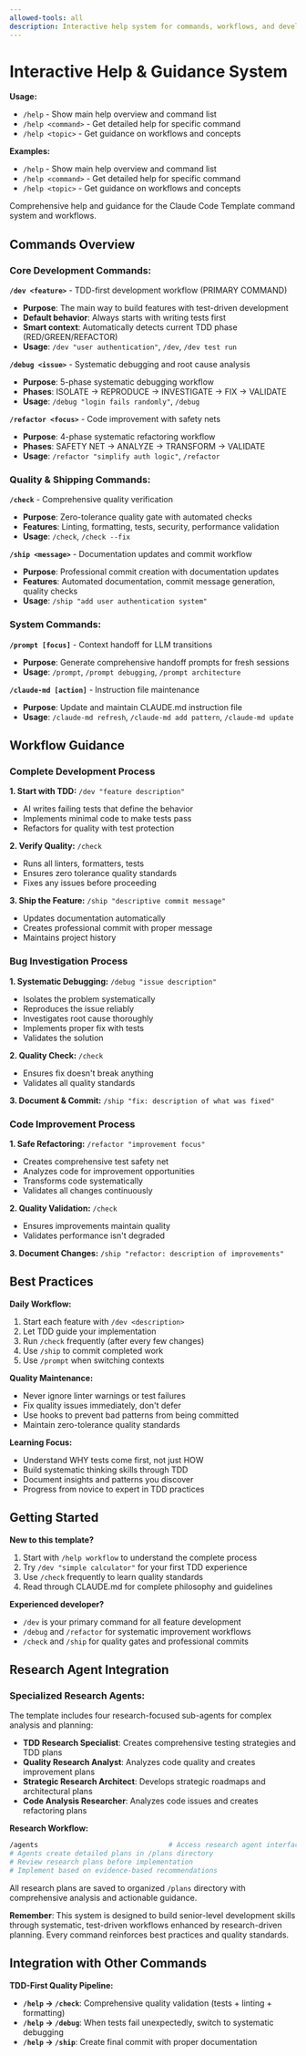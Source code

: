 ```yaml
---
allowed-tools: all
description: Interactive help system for commands, workflows, and development guidance
---
```

# Interactive Help & Guidance System

**Usage:**
- `/help` - Show main help overview and command list
- `/help <command>` - Get detailed help for specific command
- `/help <topic>` - Get guidance on workflows and concepts

**Examples:**
- `/help` - Show main help overview and command list
- `/help <command>` - Get detailed help for specific command
- `/help <topic>` - Get guidance on workflows and concepts


Comprehensive help and guidance for the Claude Code Template command system and workflows.

## Commands Overview

### **Core Development Commands:**

**`/dev <feature>`** - TDD-first development workflow (PRIMARY COMMAND)
- **Purpose**: The main way to build features with test-driven development
- **Default behavior**: Always starts with writing tests first
- **Smart context**: Automatically detects current TDD phase (RED/GREEN/REFACTOR)
- **Usage**: `/dev "user authentication"`, `/dev`, `/dev test run`

**`/debug <issue>`** - Systematic debugging and root cause analysis
- **Purpose**: 5-phase systematic debugging workflow
- **Phases**: ISOLATE → REPRODUCE → INVESTIGATE → FIX → VALIDATE
- **Usage**: `/debug "login fails randomly"`, `/debug`

**`/refactor <focus>`** - Code improvement with safety nets
- **Purpose**: 4-phase systematic refactoring workflow  
- **Phases**: SAFETY NET → ANALYZE → TRANSFORM → VALIDATE
- **Usage**: `/refactor "simplify auth logic"`, `/refactor`

### **Quality & Shipping Commands:**

**`/check`** - Comprehensive quality verification
- **Purpose**: Zero-tolerance quality gate with automated checks
- **Features**: Linting, formatting, tests, security, performance validation
- **Usage**: `/check`, `/check --fix`

**`/ship <message>`** - Documentation updates and commit workflow
- **Purpose**: Professional commit creation with documentation updates
- **Features**: Automated documentation, commit message generation, quality checks
- **Usage**: `/ship "add user authentication system"`

### **System Commands:**

**`/prompt [focus]`** - Context handoff for LLM transitions
- **Purpose**: Generate comprehensive handoff prompts for fresh sessions
- **Usage**: `/prompt`, `/prompt debugging`, `/prompt architecture`

**`/claude-md [action]`** - Instruction file maintenance
- **Purpose**: Update and maintain CLAUDE.md instruction file
- **Usage**: `/claude-md refresh`, `/claude-md add pattern`, `/claude-md update`

## Workflow Guidance

### **Complete Development Process**

**1. Start with TDD:** `/dev "feature description"`
- AI writes failing tests that define the behavior
- Implements minimal code to make tests pass
- Refactors for quality with test protection

**2. Verify Quality:** `/check`
- Runs all linters, formatters, tests
- Ensures zero tolerance quality standards
- Fixes any issues before proceeding

**3. Ship the Feature:** `/ship "descriptive commit message"`
- Updates documentation automatically
- Creates professional commit with proper message
- Maintains project history

### **Bug Investigation Process**

**1. Systematic Debugging:** `/debug "issue description"`
- Isolates the problem systematically
- Reproduces the issue reliably
- Investigates root cause thoroughly
- Implements proper fix with tests
- Validates the solution

**2. Quality Check:** `/check`
- Ensures fix doesn't break anything
- Validates all quality standards

**3. Document & Commit:** `/ship "fix: description of what was fixed"`

### **Code Improvement Process**

**1. Safe Refactoring:** `/refactor "improvement focus"`
- Creates comprehensive test safety net
- Analyzes code for improvement opportunities
- Transforms code systematically
- Validates all changes continuously

**2. Quality Validation:** `/check`
- Ensures improvements maintain quality
- Validates performance isn't degraded

**3. Document Changes:** `/ship "refactor: description of improvements"`

## Best Practices

**Daily Workflow:**
1. Start each feature with `/dev <description>`
2. Let TDD guide your implementation
3. Run `/check` frequently (after every few changes)
4. Use `/ship` to commit completed work
5. Use `/prompt` when switching contexts

**Quality Maintenance:**
- Never ignore linter warnings or test failures
- Fix quality issues immediately, don't defer
- Use hooks to prevent bad patterns from being committed
- Maintain zero-tolerance quality standards

**Learning Focus:**
- Understand WHY tests come first, not just HOW
- Build systematic thinking skills through TDD
- Document insights and patterns you discover
- Progress from novice to expert in TDD practices

## Getting Started

**New to this template?**
1. Start with `/help workflow` to understand the complete process
2. Try `/dev "simple calculator"` for your first TDD experience
3. Use `/check` frequently to learn quality standards
4. Read through CLAUDE.md for complete philosophy and guidelines

**Experienced developer?**
- `/dev` is your primary command for all feature development
- `/debug` and `/refactor` for systematic improvement workflows
- `/check` and `/ship` for quality gates and professional commits

## Research Agent Integration

### **Specialized Research Agents:**
The template includes four research-focused sub-agents for complex analysis and planning:

- **TDD Research Specialist**: Creates comprehensive testing strategies and TDD plans  
- **Quality Research Analyst**: Analyzes code quality and creates improvement plans
- **Strategic Research Architect**: Develops strategic roadmaps and architectural plans
- **Code Analysis Researcher**: Analyzes code issues and creates refactoring plans

**Research Workflow:**
```bash
/agents                                # Access research agent interface
# Agents create detailed plans in /plans directory
# Review research plans before implementation
# Implement based on evidence-based recommendations
```

All research plans are saved to organized `/plans` directory with comprehensive analysis and actionable guidance.

**Remember**: This system is designed to build senior-level development skills through systematic, test-driven workflows enhanced by research-driven planning. Every command reinforces best practices and quality standards.
## Integration with Other Commands



**TDD-First Quality Pipeline:**
- **`/help` → `/check`**: Comprehensive quality validation (tests + linting + formatting)
- **`/help` → `/debug`**: When tests fail unexpectedly, switch to systematic debugging  
- **`/help` → `/ship`**: Create final commit with proper documentation